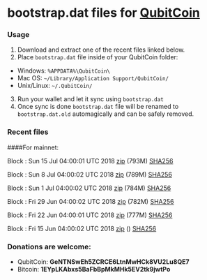 # bootstrap.dat files for [QubitCoin](https://qubitcoin.cc/)

### Usage

1. Download and extract one of the recent files linked below.
2. Place `bootstrap.dat` file inside of your QubitCoin folder:
 - Windows: `%APPDATA%\QubitCoin\`
 - Mac OS: `~/Library/Application Support/QubitCoin/`
 - Unix/Linux: `~/.QubitCoin/`
3. Run your wallet and let it sync using `bootstrap.dat`
4. Once sync is done `bootstrap.dat` file will be renamed to `bootstrap.dat.old` automagically and can be safely removed.

### Recent files

####For mainnet:

Block : Sun 15 Jul 04:00:01 UTC 2018 [zip](https://transfer.sh/K1mwY/bootstrap.dat.20180715.zip) (793M) [SHA256](https://transfer.sh/V8r5Y/sha256.txt)

Block : Sun  8 Jul 04:00:02 UTC 2018 [zip](https://transfer.sh/Rsdg4/bootstrap.dat.20180708.zip) (789M) [SHA256](https://transfer.sh/yJ4N5/sha256.txt)

Block : Sun  1 Jul 04:00:02 UTC 2018 [zip](https://transfer.sh/gAZ13/bootstrap.dat.20180701.zip) (784M) [SHA256](https://transfer.sh/190v8/sha256.txt)

Block : Fri 29 Jun 04:00:02 UTC 2018 [zip](https://transfer.sh/tQoQl/bootstrap.dat.20180629.zip) (782M) [SHA256](https://transfer.sh/IDltW/sha256.txt)

Block : Fri 22 Jun 04:00:01 UTC 2018 [zip](https://transfer.sh/xZgIE/bootstrap.dat.20180622.zip) (777M) [SHA256](https://transfer.sh/2HwXT/sha256.txt)

Block : Fri 15 Jun 04:00:02 UTC 2018 [zip]() () [SHA256](https://transfer.sh/8m0Hm/sha256.txt)

### Donations are welcome:

- QubitCoin: **GeNTNSwEh5ZCRCE6LtnMwHCk8VU2Lu8QE7**
- Bitcoin: **1EYpLKAbxs5BaFbBpMkMHk5EV2tk9jwtPo**
